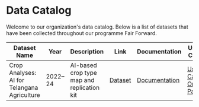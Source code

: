 # Data Catalog

Welcome to our organization's data catalog. Below is a list of datasets that have been collected throughout our programme Fair Forward.

| Dataset Name                                | Year    | Description                                | Link                                                                                        | Documentation                                                                | Use-Case                                                                 |
| ------------------------------------------- | ------- | ------------------------------------------ | ------------------------------------------------------------------------------------------- | ---------------------------------------------------------------------------- | ------------------------------------------------------------------------ |
| Crop Analyses: AI for Telangana Agriculture | 2022–24 | AI-based crop type map and replication kit | [Dataset](https://dataexplorer.ts.adex.org.in/dataset/1da21f2b-87f6-4641-81bd-ed6bcd461303) | [Documentation](datasets-documentation/telangana_crop_data_documentation.md) | [Use-Case One Pager](use-case-one-pager/telangana_crop_data_use_case.md) |
